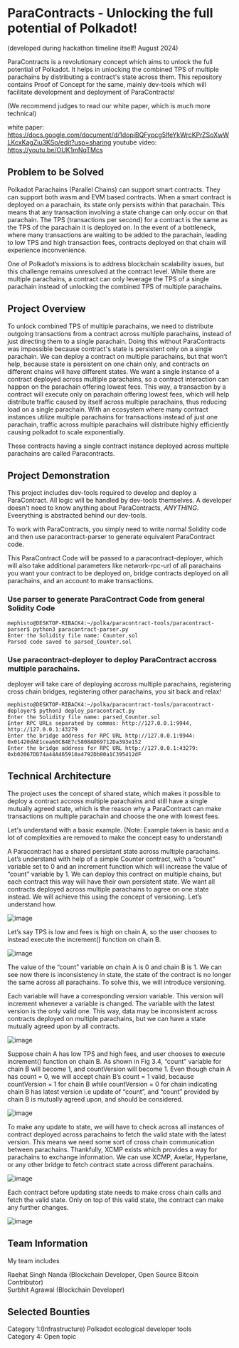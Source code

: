 # ParaContracts - Unlocking the full potential of Polkadot!

(developed during hackathon timeline itself! August 2024)

ParaContracts is a revolutionary concept which aims to unlock the full potential of Polkadot. It helps in unlocking the combined TPS of multiple parachains by distributing a contract's state across them. This repository contains Proof of Concept for the same, mainly dev-tools which will facilitate development and deployment of ParaContracts!

(We recommend judges to read our white paper, which is much more technical)

white paper: https://docs.google.com/document/d/1dopiBQFypcg5lfeYkWrcKPrZSoXwWLKcxKagZiu3KSo/edit?usp=sharing
youtube video: https://youtu.be/OUK1mNqTMcs

## Problem to be Solved

Polkadot Parachains (Parallel Chains) can support smart contracts. They can support both wasm and EVM
based contracts. When a smart contract is deployed on a parachain, its state only persists within that parachain. 
This means that any transaction involving a state change can only occur on that parachain. The TPS (transactions 
per second) for a contract is the same as the TPS of the parachain it is deployed on. In the event of a bottleneck, 
where many transactions are waiting to be added to the parachain, leading to low TPS and high transaction fees,
contracts deployed on that chain will experience inconvenience. 

One of Polkadot’s missions is to address blockchain scalability issues, but this challenge remains unresolved at
the contract level. While there are multiple parachains, a contract can only leverage the TPS of a single parachain 
instead of unlocking the combined TPS of multiple parachains.

## Project Overview

To unlock combined TPS of multiple parachains, we need to distribute outgoing transactions from a contract across multiple parachains, instead of just directing them to a single parachain. Doing this without ParaContracts was impossible because contract's state is persistent only on a single parachain.  We can deploy a contract on multiple parachains, but that won’t help, because state is persistent on one chain only, and contracts on different chains will have different states. We want a single instance of a contract deployed across multiple parachains, so a contract interaction can happen on the parachain offering lowest fees. This way, a transaction by a contract will execute only on parachain offering lowest fees, which will help distribute traffic caused by itself across multiple parachains, thus reducing load on a single parachain. With an ecosystem where many contract instances utilize multiple parachains for transactions instead of just one parachain, traffic across multiple parachains will distribute highly efficiently causing polkadot to scale exponentially.

These contracts having a single contract instance deployed across multiple parachains are called Paracontracts.

## Project Demonstration

This project includes dev-tools required to develop and deploy a ParaContract. All logic will be handled by dev-tools themselves. A developer doesn't need to know anything about ParaContracts,   *ANYTHING*. Eveerything is abstracted behind our dev-tools. 

To work with ParaContracts, you simply need to write normal Solidity code and then use paracontract-parser to generate equivalent ParaContract code.

This ParaContract Code will be passed to a paracontract-deployer, which will also take additional parameters like network-rpc-url of all parachains you want your contract to be deployed on, bridge contracts deployed on all parachains, and an account to make transactions.

### Use parser to generate ParaContract Code from general Solidity Code
```
mephisto@DESKTOP-RIBACK4:~/polka/paracontract-tools/paracontract-parser$ python3 paracontract-parser.py
Enter the Solidity file name: Counter.sol
Parsed code saved to parsed_Counter.sol
```

### Use paracontract-deployer to deploy ParaContract accross multiple parachains. 
deployer will take care of deploying accross multiple parachains, registering cross chain bridges, registering other parachains, you sit back and relax!

```
mephisto@DESKTOP-RIBACK4:~/polka/paracontract-tools/paracontract-deployer$ python3 deploy_paracontract.py
Enter the Solidity file name: parsed_Counter.sol
Enter RPC URLs separated by commas: http://127.0.0.1:9944, http://127.0.0.1:43279
Enter the bridge address for RPC URL http://127.0.0.1:9944: 0x01420dAE1cea60CB4E7c5808AD69712Da393e152
Enter the bridge address for RPC URL http://127.0.0.1:43279: 0xb02067DD74a44A465910a4792Db00a1C395412dF
```

## Technical Architecture

The project uses the concept of shared state, which makes it possible to deploy a contract accross multiple parachains and still have a single mutually agreed state, which is the reason why a ParaContract can make transactions on multiple parachain and choose the one with lowest fees.

Let's understand with a basic example. (Note: Example taken is basic and a lot of complexities are removed to make the concept easy to understand)

A Paracontract has a shared persistant state across multiple parachains. Let’s understand with help of a simple Counter contract, with a “count” variable set to 0 and an increment function which will increase the value of “count” variable by 1. We can deploy this contract on multiple chains, but each contract this way will have their own persistent state. We want all contracts deployed across multiple parachains to agree on one state instead. We will achieve this using the concept of versioning. Let’s understand how.

![image](https://github.com/user-attachments/assets/84700baa-9f0b-494f-97ad-b26230c70e9f)


Let’s say TPS is low and fees is high on chain A,
so the user chooses to instead execute the increment() function on chain B.

![image](https://github.com/user-attachments/assets/76da6aea-71d7-4d8f-9a85-4f22989d6ddb)

The value of the “count” variable on chain A is 0 and chain B is 1. We can see now there is inconsistency in state,
the state of the contract is no longer the same across all parachains. To solve this, we will introduce versioning.

Each variable will have a corresponding version variable. This version will increment whenever a variable is changed. The variable with the latest version is the only valid one. This way, data may be inconsistent across contracts deployed on multiple parachains, but we can have a state mutually agreed upon by all contracts. 

![image](https://github.com/user-attachments/assets/f2803abf-afe9-496a-b9d3-41236fc05b6e)

Suppose chain A has low TPS and high fees, and user chooses to execute increment() function on chain B. As shown in Fig 3.4, “count” variable for chain B will become 1, and countVersion will become 1. Even though chain A has count = 0, we will accept chain B’s count = 1 valid, because countVersion = 1 for chain B while countVersion = 0 for chain indicating chain B has latest version i.e update of “count”, and “count” provided by chain B is mutually agreed upon, and should be considered.

![image](https://github.com/user-attachments/assets/dd0a7173-592c-4407-9ea6-3183d7765829)

To make any update to state, we will have to check across all instances of contract deployed across parachains to fetch the valid state with the latest version. This means we need some sort of cross chain communication between parachains. Thankfully, XCMP exists which provides a way for parachains to exchange information. We can use XCMP, Axelar, Hyperlane, or any other bridge to fetch contract state across different parachains.

![image](https://github.com/user-attachments/assets/9a788ea6-4f18-4b7e-ab1d-d63767f058f9)

Each contract before updating state needs to make cross chain calls and fetch the valid state. Only on top of this
valid state, the contract can make any further changes. 

![image](https://github.com/user-attachments/assets/5f91f8b2-ba55-4e09-87d2-f781928d1e6e)

## Team Information

My team includes 

Raehat Singh Nanda (Blockchain Developer, Open Source Bitcoin Contributor)     
Surbhit Agrawal (Blockchain Developer)

## Selected Bounties

Category 1:(Infrastructure) Polkadot ecological developer tools    
Category 4: Open topic













